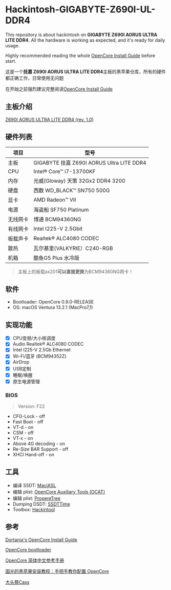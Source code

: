 # Hackintosh-GIGABYTE-Z690I-UL-DDR4

This repository is about hackintosh on **GIGABYTE Z690I AORUS ULTRA LITE DDR4**. All the hardware is working as expected, and it's ready for daily usage. 

Highly recommended reading the whole [OpenCore Install Guide](https://dortania.github.io/OpenCore-Install-Guide/) before start.

这是一个**技嘉 Z690I AORUS ULTRA LITE DDR4**主板的黑苹果仓库，所有的硬件都正确工作，日常使用无问题

在开始之前强烈建议完整阅读[OpenCore Install Guide](https://dortania.github.io/OpenCore-Install-Guide/) 

## 主板介绍

[Z690I AORUS ULTRA LITE DDR4 (rev. 1.0)](https://www.gigabyte.com/Motherboard/Z690I-AORUS-ULTRA-LITE-DDR4-rev-10)

## 硬件列表

| 项目     | 型号                                      |
| -------- | ----------------------------------------- |
| 主板     | GIGABYTE 技嘉 Z690I AORUS Ultra LITE DDR4 |
| CPU      | Intel® Core™ i7-13700KF                   |
| 内存     | 光威(Gloway) 天策 32Gx2 DDR4 3200         |
| 硬盘     | 西数 WD_BLACK™ SN750 500G                 |
| 显卡     | AMD Radeon™ VII                           |
| 电源     | 海盗船 SF750 Platinum                     |
| 无线网卡 | 博通 BCM94360NG                           |
| 有线网卡 | Intel I225-V 2.5Gbit                      |
| 板载声卡 | Realtek® ALC4080 CODEC                    |
| 散热     | 瓦尔基里(VALKYRIE）C240-RGB               |
| 机箱     | 酷鱼G5 Plus 水冷版                        |

> 主板上的板载ax201**可以直接更换**为BCM94360NG网卡！

## 软件

* Bootloader: OpenCore 0.9.0-RELEASE
* OS: macOS Ventura 13.2.1 (MacPro7,1)

## 实现功能

- [x] CPU变频/大小核调度
- [x] Audio Realtek® ALC4080 CODEC
- [x] Intel I225-V 2.5Gb Ethernet
- [x] Wi-Fi/蓝牙 (BCM94352Z)
- [x] AirDrop
- [x] USB定制
- [x] 睡眠/唤醒
- [x] 原生电源管理

### BIOS

> Version: F22

- CFG-Lock - off
- Fast Boot - off
- VT-d - on
- CSM - off
- VT-x - on
- Above 4G decoding - on
- Re-Size BAR Support - off
- XHCI Hand-off - on

## 工具

* 编译 SSDT: [MaciASL](https://github.com/acidanthera/MaciASL)
* 编辑 plist: [OpenCore Auxiliary Tools (OCAT)](https://github.com/ic005k/OCAuxiliaryTools)
* 编辑 plist: [PropereTree](https://github.com/corpnewt/ProperTree)
* Dumping DSDT: [SSDTTime](https://github.com/corpnewt/SSDTTime)
* Toolbox: [Hackintool](https://github.com/headkaze/Hackintool)

## 参考

[Dortania's OpenCore Install Guide](https://dortania.github.io/OpenCore-Install-Guide/)

[OpenCore bootloader](https://github.com/acidanthera/OpenCorePkg)

[OpenCore 简体中文参考手册](https://oc.skk.moe/)

[国光的黑苹果安装教程：手把手教你配置 OpenCore](https://apple.sqlsec.com/)

[大头蔡Cass](https://space.bilibili.com/16323318/)


